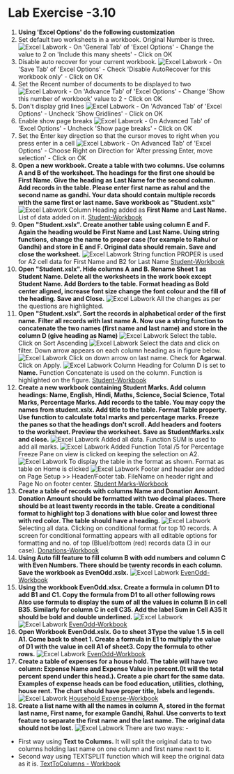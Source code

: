 # Lab Exercise -3.10
1. **Using 'Excel Options' do the following customization**
  1. Set default two worksheets in a workbook. Original Number is three.
![Excel Labwork](images/Image01.jpg "Add Update sheets count")
    - On 'General Tab' of 'Excel Options'
    - Change the value to 2 on 'Include this many sheets'
    - Click on OK
  1. Disable auto recover for your current workbook.
![Excel Labwork](images/Image02.jpg "Add Update sheets count")
    - On 'Save Tab' of 'Excel Options'
    - Check 'Disable AutoRecover for this workbook only'
    - Click on OK
  1. Set the Recent number of documents to be displayed to two
![Excel Labwork](images/Image03.jpg "Add Update sheets count")
    - On 'Advance Tab' of 'Excel Options'
    - Change 'Show this number of workbook' value to 2
    - Click on OK
  1. Don't display grid lines
![Excel Labwork](images/Image04.jpg "Add Update sheets count")
    - On 'Advanced Tab' of 'Excel Options'
    - Uncheck 'Show Gridlines'
    - Click on OK
  1. Enable show page breaks
![Excel Labwork](images/Image05.jpg "Add Update sheets count")
    - On Advanced Tab' of 'Excel Options'
    - Uncheck 'Show page breaks'
    - Click on OK
  1. Set the Enter key direction so that the cursor moves to right when you press enter in a cell
![Excel Labwork](images/Image06.jpg "Add Update sheets count")
    - On Advanced Tab' of 'Excel Options'
    - Choose Right on Direction for 'After pressing Enter, move selection'
    - Click on OK
1. **Open a new workbook. Create a table with two columns. Use columns A and B of the worksheet. The headings for the first one should be First Name. Give the heading as Last Name for the second column. Add records in the table. Please enter first name as rahul and the second name as gandhi. Your data should contain multiple records with the same first or last name. Save workbook as "Student.xslx"**
![Excel Labwork](images/Image07.jpg "Add Update sheets count")
Column Heading added as **First Name** and **Last Name.** List of data added on it.
[Student-Workbook](https://1drv.ms/x/s!AnCi4pjT6ASAhA0C8vuq9z3DuU3n?e=rBPQBx)
1. **Open "Student.xslx". Create another table using column E and F. Again the heading would be First Name and Last Name. Using string functions, change the name to proper case (for example to Rahul or Gandhi) and store in E and F. Original data should remain. Save and close the worksheet.**
![Excel Labwork](images/Image08.jpg "Add Update sheets count")
String function PROPER is used for A2 cell data for First Name and B2 for Last Name
[Student-Workbook](https://1drv.ms/x/s!AnCi4pjT6ASAhA0C8vuq9z3DuU3n?e=rBPQBx)
1. **Open "Student.xslx". Hide columns A and B. Rename Sheet 1 as Student Name. Delete all the worksheets in the work book except Student Name. Add Borders to the table. Format heading as Bold center aligned, increase font size change the font colour and the fill of the heading. Save and Close.**
![Excel Labwork](images/Image09.jpg "Add Update sheets count")
All the changes as per the questions are highlighted.
1. **Open "Student.xslx". Sort the records in alphabetical order of the first name. Filter all records with last name A. Now use a string function to concatenate the two names (first name and last name) and store in the column D (give heading as Name)**
![Excel Labwork](images/Image10.jpg "Add Update sheets count")
Select the table. Click on Sort Ascending
![Excel Labwork](images/Image11.jpg "Add Update sheets count")
Select the data and click on filter. Down arrow appears on each column heading as in figure below.
![Excel Labwork](images/Image12.jpg "Add Update sheets count")
Click on down arrow on last name. Check for **Agarwal**. Click on Apply.
![Excel Labwork](images/Image13.jpg "Add Update sheets count")
Column Heading for Column D is set to **Name.** Function Concatenate is used on the column. Function is highlighted on the figure.
[Student-Workbook](https://1drv.ms/x/s!AnCi4pjT6ASAhA0C8vuq9z3DuU3n?e=rBPQBx)
1. **Create a new workbook containing Student Marks. Add column headings: Name, English, Hindi, Maths, Science, Social Science, Total Marks, Percentage Marks. Add records to the table. You may copy the names from student.xslx. Add title to the table. Format Table property. Use function to calculate total marks and percentage marks. Freeze the panes so that the headings don't scroll. Add headers and footers to the worksheet. Preview the worksheet. Save as StudentMarks.xslx and close.**
![Excel Labwork](images/Image14.jpg "Add Update sheets count")
Added all data. Function SUM is used to add all marks.
![Excel Labwork](images/Image15.jpg "Add Update sheets count")
Added Function Total /5 for Percentage Freeze Pane on view is clicked on keeping the selection on A2.
![Excel Labwork](images/Image16.jpg "Add Update sheets count")
To display the table in the format as shown. Format as table on Home is clicked
![Excel Labwork](images/Image17.jpg "Add Update sheets count")
Footer and header are added on Page Setup \>\> Header/Footer tab. FileName on header right and Page No on footer center.
[Student Marks-Workbook](https://1drv.ms/x/s!AnCi4pjT6ASAhBEAc8VT2JNlaiYY?e=DKusJG)
1. **Create a table of records with columns Name and Donation Amount. Donation Amount should be formatted with two decimal places. There should be at least twenty records in the table. Create a conditional format to highlight top 3 donations with blue color and lowest three with red color. The table should have a heading.**
![Excel Labwork](images/Image18.jpg "Add Update sheets count")
Selecting all data. Clicking on conditional format for top 10 records. A screen for conditional formatting appears with all editable options for formatting and no. of top (Blue)/bottom (red) records data (3 in our case).
[Donations-Workbook](https://1drv.ms/x/s!AnCi4pjT6ASAhBOPEY3E__AFGaLZ?e=44qE1v)
1. **Using Auto fill feature to fill column B with odd numbers and column C with Even Numbers. There should be twenty records in each column. Save the workbook as EvenOdd.xslx.**
![Excel Labwork](images/Image19.jpg "Add Update sheets count")
[EvenOdd-Workbook](https://1drv.ms/x/s!AnCi4pjT6ASAhBW3ZGUEL8U1mBVv?e=QlRuaU)
1. **Using the workbook EvenOdd.xlsx. Create a formula in column D1 to add B1 and C1. Copy the formula from D1 to all other following rows Also use formula to display the sum of all the values in column B in cell B35. Similarly for column C in cell C35. Add the label Sum in Cell A35 It should be bold and double underlined.**
![Excel Labwork](images/Image20.jpg "Add Update sheets count")
![Excel Labwork](images/Image21.jpg "Add Update sheets count")
[EvenOdd-Workbook](https://1drv.ms/x/s!AnCi4pjT6ASAhBW3ZGUEL8U1mBVv?e=QlRuaU)
1. **Open Workbook EvenOdd.xslx. Go to sheet 3Type the value 1.5 in cell A1. Come back to sheet 1. Create a formula in E1 to multiply the value of D1 with the value in cell A1 of sheet3. Copy the formula to other rows.**
![Excel Labwork](images/Image21.jpg "Add Update sheets count")
[EvenOdd-Workbook](https://1drv.ms/x/s!AnCi4pjT6ASAhBW3ZGUEL8U1mBVv?e=QlRuaU)
1. **Create a table of expenses for a house hold. The table will have two column: Expense Name and Expense Value in percent.(It will the total percent spend under this head.). Create a pie chart for the same data. Examples of expense heads can be food education, utilities, clothing, house rent. The chart should have proper title, labels and legends.**
![Excel Labwork](images/Image22.jpg "Add Update sheets count")
[Household Expense-Workbook](https://1drv.ms/x/s!AnCi4pjT6ASAhBcGEny0Yv47R48B?e=LHPPCB)
1. **Create a list name with all the names in column A, stored in the format last name, First name, for example Gandhi, Rahul. Use converts to text feature to separate the first name and the last name. The original data should not be lost.**
![Excel Labwork](images/Image23.jpg "Add Update sheets count")
There are two ways: -
- First way using **Text to Columns.** It will split the original data to two columns holding last name on one column and first name next to it.
- Second way using TEXTSPLIT function which will keep the original data as it is.
[TextToColumns - Workbook](https://1drv.ms/x/s!AnCi4pjT6ASAhBmXE5JapzvZfD-A?e=lm6yUa)